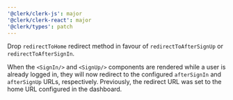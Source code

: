 ```yaml
---
'@clerk/clerk-js': major
'@clerk/clerk-react': major
'@clerk/types': patch
---
```


Drop `redirectToHome` redirect method in favour of `redirectToAfterSignUp` or `redirectToAfterSignIn`.

When the `<SignIn/>` and `<SignUp/>` components are rendered while a user is already logged in, they will now redirect to the configured `afterSignIn` and `afterSignUp` URLs, respectively. Previously, the redirect URL was set to the home URL configured in the dashboard.
